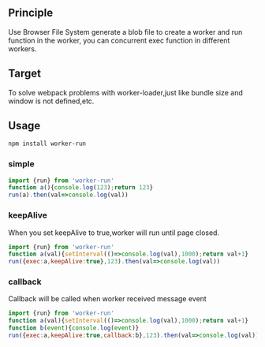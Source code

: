 ## Principle
Use Browser File System generate a blob file to create a worker and run function in the worker, you can concurrent exec function in different workers. 
## Target
To solve webpack problems with worker-loader,just like bundle size and window is not defined,etc.
## Usage
``` sh
npm install worker-run
```
### simple
``` js
import {run} from 'worker-run'
function a(){console.log(123);return 123}
run(a).then(val=>console.log(val))
```
### keepAlive
When you set keepAlive to true,worker will run until page closed. 
``` js
import {run} from 'worker-run'
function a(val){setInterval(()=>console.log(val),1000);return val+1}
run({exec:a,keepAlive:true},123).then(val=>console.log(val))
```
### callback
Callback will be called when worker received message event
``` js
import {run} from 'worker-run'
function a(val){setInterval(()=>console.log(val),1000);return val+1}
function b(event){console.log(event)}
run({exec:a,keepAlive:true,callback:b},123).then(val=>console.log(val))
```